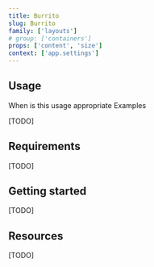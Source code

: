 ```yaml
---
title: Burrito
slug: Burrito
family: ['layouts']
# group: ['containers']
props: ['content', 'size']
context: ['app.settings']
---
```


## Usage

When is this usage appropriate
Examples

[TODO]

## Requirements

[TODO]

## Getting started

[TODO]

## Resources

[TODO]
